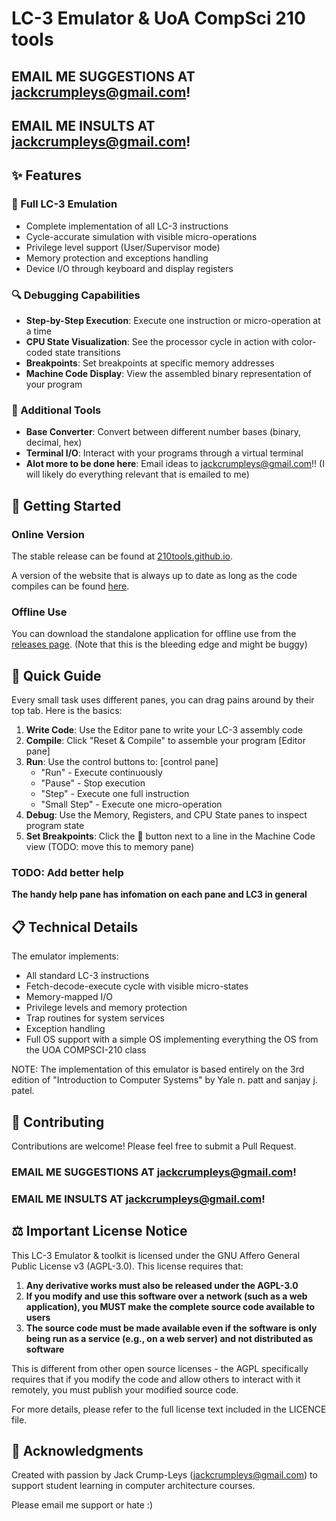 # LC-3 Emulator & UoA CompSci 210 tools

## EMAIL ME SUGGESTIONS AT jackcrumpleys@gmail.com!
## EMAIL ME INSULTS AT jackcrumpleys@gmail.com!

## ✨ Features

### 🔄 Full LC-3 Emulation
- Complete implementation of all LC-3 instructions
- Cycle-accurate simulation with visible micro-operations
- Privilege level support (User/Supervisor mode)
- Memory protection and exceptions handling
- Device I/O through keyboard and display registers

### 🔍 Debugging Capabilities
- **Step-by-Step Execution**: Execute one instruction or micro-operation at a time
- **CPU State Visualization**: See the processor cycle in action with color-coded state transitions
- **Breakpoints**: Set breakpoints at specific memory addresses
- **Machine Code Display**: View the assembled binary representation of your program

### 🧰 Additional Tools
- **Base Converter**: Convert between different number bases (binary, decimal, hex)
- **Terminal I/O**: Interact with your programs through a virtual terminal
- **Alot more to be done here**: Email ideas to jackcrumpleys@gmail.com!! (I will likely do everything relevant that is emailed to me)

## 🚀 Getting Started

### Online Version

The stable release can be found at [210tools.github.io](https://210tools.github.io).

A version of the website that is always up to date as long as the code compiles can be found [here](https://jackcrumpleys.github.io/textbook210_emulator/).

### Offline Use

You can download the standalone application for offline use from the [releases page](https://github.com/JackCrumpLeys/textbook210_emulator/releases/tag/main). (Note that this is the bleeding edge and might be buggy)

## 📝 Quick Guide

Every small task uses different panes, you can drag pains around by their top tab. Here is the basics:

1. **Write Code**: Use the Editor pane to write your LC-3 assembly code
2. **Compile**: Click "Reset & Compile" to assemble your program \[Editor pane]
3. **Run**: Use the control buttons to: \[control pane]
   - "Run" - Execute continuously
   - "Pause" - Stop execution
   - "Step" - Execute one full instruction
   - "Small Step" - Execute one micro-operation
4. **Debug**: Use the Memory, Registers, and CPU State panes to inspect program state
5. **Set Breakpoints**: Click the 🛑 button next to a line in the Machine Code view (TODO: move this to memory pane)


### TODO: Add better help
**The handy help pane has infomation on each pane and LC3 in general**


## 📋 Technical Details

The emulator implements:
- All standard LC-3 instructions
- Fetch-decode-execute cycle with visible micro-states
- Memory-mapped I/O
- Privilege levels and memory protection
- Trap routines for system services
- Exception handling
- Full OS support with a simple OS implementing everything the OS from the UOA COMPSCI-210 class

NOTE: The implementation of this emulator is based entirely on the 3rd edition of "Introduction to Computer Systems" by Yale n. patt and sanjay j. patel.

## 🔧 Contributing

Contributions are welcome! Please feel free to submit a Pull Request.

### EMAIL ME SUGGESTIONS AT jackcrumpleys@gmail.com!
### EMAIL ME INSULTS AT jackcrumpleys@gmail.com!

## ⚖️ Important License Notice

This LC-3 Emulator & toolkit is licensed under the GNU Affero General Public License v3 (AGPL-3.0). This license requires that:

1. **Any derivative works must also be released under the AGPL-3.0**
2. **If you modify and use this software over a network (such as a web application), you MUST make the complete source code available to users**
3. **The source code must be made available even if the software is only being run as a service (e.g., on a web server) and not distributed as software**

This is different from other open source licenses - the AGPL specifically requires that if you modify the code and allow others to interact with it remotely, you must publish your modified source code.

For more details, please refer to the full license text included in the LICENCE file.

## 🙏 Acknowledgments

Created with passion by Jack Crump-Leys (jackcrumpleys@gmail.com) to support student learning in computer architecture courses.

Please email me support or hate :)
